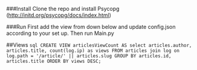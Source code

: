 ###Install
Clone the repo and install Psycopg (http://initd.org/psycopg/docs/index.html)

###Run
First add the view from down below and update config.json according to your set up. Then run Main.py

##Views
    ```sql
    CREATE VIEW articlesViewCount AS
      select articles.author, articles.title, count(log.ip) as views
      FROM articles
      join log on log.path = '/article/' || articles.slug
      GROUP BY articles.id, articles.title
      ORDER BY views DESC;
    ```